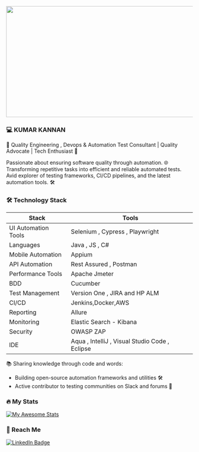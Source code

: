 <div align="center">
  <img src="https://media.giphy.com/media/dWesBcTLavkZuG35MI/giphy.gif" width="600" height="300"/>
</div>

### :computer: KUMAR KANNAN

🤖 Quality Engineering , Devops & Automation Test Consultant | Quality Advocate | Tech Enthusiast 🚀

Passionate about ensuring software quality through automation. 🌐 Transforming repetitive tasks into efficient and reliable automated tests. Avid explorer of testing frameworks, CI/CD pipelines, and the latest automation tools. 🛠️

### :hammer_and_wrench: Technology Stack
| Stack | Tools |
| --- | --- |
| UI Automation Tools | Selenium , Cypress , Playwright |
| Languages | Java , JS , C# |
| Mobile Automation | Appium |
| API Automation | Rest Assured , Postman |
| Performance Tools | Apache Jmeter |
| BDD | Cucumber |
| Test Management | Version One , JIRA and HP ALM |
| CI/CD  | Jenkins,Docker,AWS |
| Reporting | Allure |
| Monitoring | Elastic Search - Kibana |
| Security | OWASP ZAP |
| IDE | Aqua , IntelliJ , Visual Studio Code , Eclipse|

📚 Sharing knowledge through code and words:
- Building open-source automation frameworks and utilities 🛠️
- Active contributor to testing communities on Slack and forums 🤝
  
### :fire: My Stats 
[![My Awesome Stats](https://awesome-github-stats.azurewebsites.net/user-stats/kumarkautomation?cardType=github&theme=solarized-dark)](https://git.io/awesome-stats-card)
### :link: Reach Me
<div id="badges">
  <a href="https://www.linkedin.com/in/kumark-automation/">
    <img src="https://img.shields.io/badge/LinkedIn-blue?style=for-the-badge&logo=linkedin&logoColor=white" alt="LinkedIn Badge"/>
  </a>
</div>



